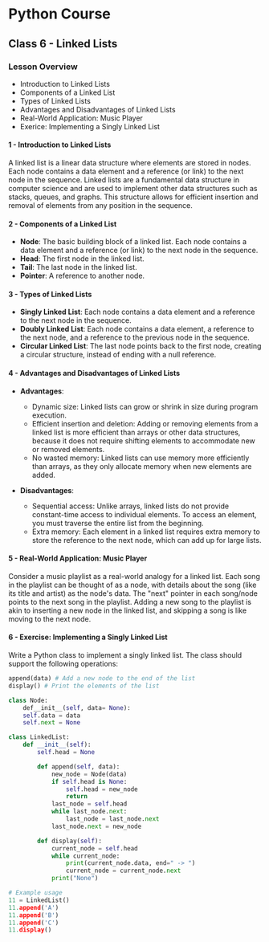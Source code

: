 # Python Course

## Class 6 - Linked Lists

### Lesson Overview
- Introduction to Linked Lists
- Components of a Linked List
- Types of Linked Lists
- Advantages and Disadvantages of Linked Lists
- Real-World Application: Music Player
- Exerice: Implementing a Singly Linked List


#### 1 - Introduction to Linked Lists

A linked list is a linear data structure where elements are stored in nodes. Each node contains a data element and a reference (or link) to the next node in the sequence. Linked lists are a fundamental data structure in computer science and are used to implement other data structures such as stacks, queues, and graphs. This structure allows for efficient insertion and removal of elements from any position in the sequence.

#### 2 - Components of a Linked List

- **Node**: The basic building block of a linked list. Each node contains a data element and a reference (or link) to the next node in the sequence.
- **Head**: The first node in the linked list.
- **Tail**: The last node in the linked list.
- **Pointer**: A reference to another node.

#### 3 - Types of Linked Lists

- **Singly Linked List**: Each node contains a data element and a reference to the next node in the sequence.
- **Doubly Linked List**: Each node contains a data element, a reference to the next node, and a reference to the previous node in the sequence.
- **Circular Linked List**: The last node points back to the first node, creating a circular structure, instead of ending with a null reference.

#### 4 - Advantages and Disadvantages of Linked Lists

- **Advantages**:
  - Dynamic size: Linked lists can grow or shrink in size during program execution.
  - Efficient insertion and deletion: Adding or removing elements from a linked list is more efficient than arrays or other data structures, because it does not require shifting elements to accommodate new or removed elements.
  - No wasted memory: Linked lists can use memory more efficiently than arrays, as they only allocate memory when new elements are added.

- **Disadvantages**:
    - Sequential access: Unlike arrays, linked lists do not provide constant-time access to individual elements. To access an element, you must traverse the entire list from the beginning.
    - Extra memory: Each element in a linked list requires extra memory to store the reference to the next node, which can add up for large lists.

#### 5 - Real-World Application: Music Player

Consider a music playlist as a real-world analogy for a linked list. Each song in the playlist can be thought of as a node, with details about the song (like its title and artist) as the node's data. The "next" pointer in each song/node points to the next song in the playlist. Adding a new song to the playlist is akin to inserting a new node in the linked list, and skipping a song is like moving to the next node.

#### 6 - Exercise: Implementing a Singly Linked List

Write a Python class to implement a singly linked list. The class should support the following operations:

```python
append(data) # Add a new node to the end of the list
display() # Print the elements of the list
```

```python
class Node:
    def__init__(self, data= None):
    self.data = data
    self.next = None

class LinkedList:
    def __init__(self):
        self.head = None

        def append(self, data):
            new_node = Node(data)
            if self.head is None:
                self.head = new_node
                return
            last_node = self.head
            while last_node.next:
                last_node = last_node.next
            last_node.next = new_node

        def display(self):
            current_node = self.head
            while current_node:
                print(current_node.data, end=" -> ")
                current_node = current_node.next
            print("None")

# Example usage
11 = LinkedList()
11.append('A')
11.append('B')
11.append('C')
11.display()
```



